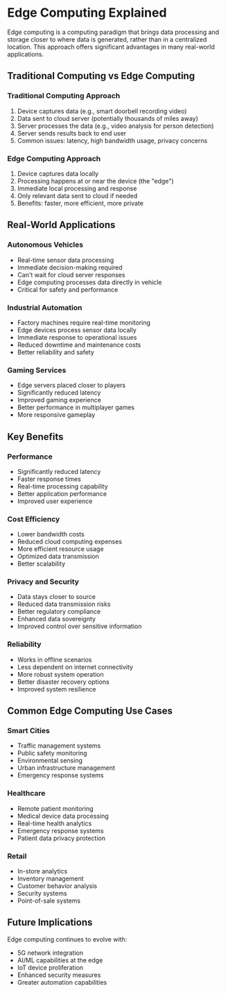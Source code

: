 # Edge Computing Explained

Edge computing is a computing paradigm that brings data processing and storage closer to where data is generated, rather than in a centralized location. This approach offers significant advantages in many real-world applications.

## Traditional Computing vs Edge Computing

### Traditional Computing Approach
1. Device captures data (e.g., smart doorbell recording video)
2. Data sent to cloud server (potentially thousands of miles away)
3. Server processes the data (e.g., video analysis for person detection)
4. Server sends results back to end user
5. Common issues: latency, high bandwidth usage, privacy concerns

### Edge Computing Approach
1. Device captures data locally
2. Processing happens at or near the device (the "edge")
3. Immediate local processing and response
4. Only relevant data sent to cloud if needed
5. Benefits: faster, more efficient, more private

## Real-World Applications

### Autonomous Vehicles
- Real-time sensor data processing
- Immediate decision-making required
- Can't wait for cloud server responses
- Edge computing processes data directly in vehicle
- Critical for safety and performance

### Industrial Automation
- Factory machines require real-time monitoring
- Edge devices process sensor data locally
- Immediate response to operational issues
- Reduced downtime and maintenance costs
- Better reliability and safety

### Gaming Services
- Edge servers placed closer to players
- Significantly reduced latency
- Improved gaming experience
- Better performance in multiplayer games
- More responsive gameplay

## Key Benefits

### Performance
- Significantly reduced latency
- Faster response times
- Real-time processing capability
- Better application performance
- Improved user experience

### Cost Efficiency
- Lower bandwidth costs
- Reduced cloud computing expenses
- More efficient resource usage
- Optimized data transmission
- Better scalability

### Privacy and Security
- Data stays closer to source
- Reduced data transmission risks
- Better regulatory compliance
- Enhanced data sovereignty
- Improved control over sensitive information

### Reliability
- Works in offline scenarios
- Less dependent on internet connectivity
- More robust system operation
- Better disaster recovery options
- Improved system resilience

## Common Edge Computing Use Cases

### Smart Cities
- Traffic management systems
- Public safety monitoring
- Environmental sensing
- Urban infrastructure management
- Emergency response systems

### Healthcare
- Remote patient monitoring
- Medical device data processing
- Real-time health analytics
- Emergency response systems
- Patient data privacy protection

### Retail
- In-store analytics
- Inventory management
- Customer behavior analysis
- Security systems
- Point-of-sale systems

## Future Implications

Edge computing continues to evolve with:
- 5G network integration
- AI/ML capabilities at the edge
- IoT device proliferation
- Enhanced security measures
- Greater automation capabilities
